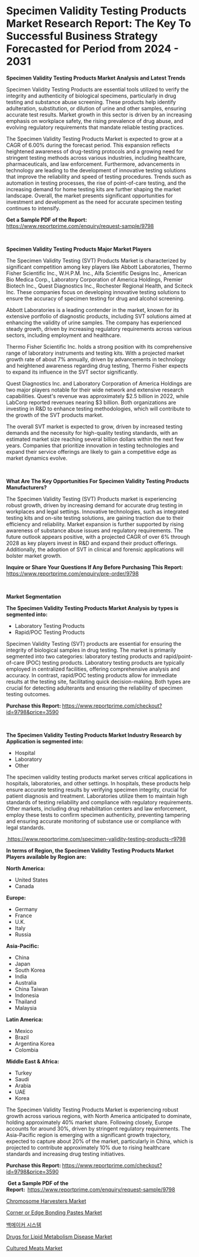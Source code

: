 <p><h1>Specimen Validity Testing Products Market Research Report: The Key To Successful Business Strategy Forecasted for Period from 2024 - 2031</h1></p><p><strong>Specimen Validity Testing Products Market Analysis and Latest Trends</strong></p>
<p><p>Specimen Validity Testing Products are essential tools utilized to verify the integrity and authenticity of biological specimens, particularly in drug testing and substance abuse screening. These products help identify adulteration, substitution, or dilution of urine and other samples, ensuring accurate test results. Market growth in this sector is driven by an increasing emphasis on workplace safety, the rising prevalence of drug abuse, and evolving regulatory requirements that mandate reliable testing practices.</p><p>The Specimen Validity Testing Products Market is expected to grow at a CAGR of 6.00% during the forecast period. This expansion reflects heightened awareness of drug-testing protocols and a growing need for stringent testing methods across various industries, including healthcare, pharmaceuticals, and law enforcement. Furthermore, advancements in technology are leading to the development of innovative testing solutions that improve the reliability and speed of testing procedures. Trends such as automation in testing processes, the rise of point-of-care testing, and the increasing demand for home testing kits are further shaping the market landscape. Overall, the market presents significant opportunities for investment and development as the need for accurate specimen testing continues to intensify.</p></p>
<p><strong>Get a Sample PDF of the Report:&nbsp;</strong> <a href="https://www.reportprime.com/enquiry/request-sample/9798">https://www.reportprime.com/enquiry/request-sample/9798</a></p>
<p>&nbsp;</p>
<p><strong>Specimen Validity Testing Products Major Market Players</strong></p>
<p><p>The Specimen Validity Testing (SVT) Products Market is characterized by significant competition among key players like Abbott Laboratories, Thermo Fisher Scientific Inc., W.H.P.M. Inc., Alfa Scientific Designs Inc., American Bio Medica Corp., Laboratory Corporation of America Holdings, Premier Biotech Inc., Quest Diagnostics Inc., Rochester Regional Health, and Sciteck Inc. These companies focus on developing innovative testing solutions to ensure the accuracy of specimen testing for drug and alcohol screening.</p><p>Abbott Laboratories is a leading contender in the market, known for its extensive portfolio of diagnostic products, including SVT solutions aimed at enhancing the validity of urine samples. The company has experienced steady growth, driven by increasing regulatory requirements across various sectors, including employment and healthcare.</p><p>Thermo Fisher Scientific Inc. holds a strong position with its comprehensive range of laboratory instruments and testing kits. With a projected market growth rate of about 7% annually, driven by advancements in technology and heightened awareness regarding drug testing, Thermo Fisher expects to expand its influence in the SVT sector significantly.</p><p>Quest Diagnostics Inc. and Laboratory Corporation of America Holdings are two major players notable for their wide network and extensive research capabilities. Quest's revenue was approximately $2.5 billion in 2022, while LabCorp reported revenues nearing $3 billion. Both organizations are investing in R&D to enhance testing methodologies, which will contribute to the growth of the SVT products market.</p><p>The overall SVT market is expected to grow, driven by increased testing demands and the necessity for high-quality testing standards, with an estimated market size reaching several billion dollars within the next few years. Companies that prioritize innovation in testing technologies and expand their service offerings are likely to gain a competitive edge as market dynamics evolve.</p></p>
<p>&nbsp;</p>
<p><strong>What Are The Key Opportunities For Specimen Validity Testing Products Manufacturers?</strong></p>
<p><p>The Specimen Validity Testing (SVT) Products market is experiencing robust growth, driven by increasing demand for accurate drug testing in workplaces and legal settings. Innovative technologies, such as integrated testing kits and on-site testing solutions, are gaining traction due to their efficiency and reliability. Market expansion is further supported by rising awareness of substance abuse issues and regulatory requirements. The future outlook appears positive, with a projected CAGR of over 6% through 2028 as key players invest in R&D and expand their product offerings. Additionally, the adoption of SVT in clinical and forensic applications will bolster market growth.</p></p>
<p><strong>Inquire or Share Your Questions If Any Before Purchasing This Report:</strong> <a href="https://www.reportprime.com/enquiry/pre-order/9798">https://www.reportprime.com/enquiry/pre-order/9798</a></p>
<p>&nbsp;</p>
<p><strong>Market Segmentation</strong></p>
<p><strong>The Specimen Validity Testing Products Market Analysis by types is segmented into:</strong></p>
<p><ul><li>Laboratory Testing Products</li><li>Rapid/POC Testing Products</li></ul></p>
<p><p>Specimen Validity Testing (SVT) products are essential for ensuring the integrity of biological samples in drug testing. The market is primarily segmented into two categories: laboratory testing products and rapid/point-of-care (POC) testing products. Laboratory testing products are typically employed in centralized facilities, offering comprehensive analysis and accuracy. In contrast, rapid/POC testing products allow for immediate results at the testing site, facilitating quick decision-making. Both types are crucial for detecting adulterants and ensuring the reliability of specimen testing outcomes.</p></p>
<p><strong>Purchase this Report:&nbsp;</strong><a href="https://www.reportprime.com/checkout?id=9798&price=3590">https://www.reportprime.com/checkout?id=9798&price=3590</a></p>
<p>&nbsp;</p>
<p><strong>The Specimen Validity Testing Products Market Industry Research by Application is segmented into:</strong></p>
<p><ul><li>Hospital</li><li>Laboratory</li><li>Other</li></ul></p>
<p><p>The specimen validity testing products market serves critical applications in hospitals, laboratories, and other settings. In hospitals, these products help ensure accurate testing results by verifying specimen integrity, crucial for patient diagnosis and treatment. Laboratories utilize them to maintain high standards of testing reliability and compliance with regulatory requirements. Other markets, including drug rehabilitation centers and law enforcement, employ these tests to confirm specimen authenticity, preventing tampering and ensuring accurate monitoring of substance use or compliance with legal standards.</p></p>
<p><a href="https://www.reportprime.com/specimen-validity-testing-products-r9798">&nbsp;https://www.reportprime.com/specimen-validity-testing-products-r9798</a></p>
<p><strong>In terms of Region, the Specimen Validity Testing Products Market Players available by Region are:</strong></p>
<p>
    <p> <strong> North America: </strong>
        <ul>
            <li>United States</li>
            <li>Canada</li>
        </ul>
        </p> 
    <p> <strong> Europe: </strong>
        <ul>
            <li>Germany</li>
            <li>France</li>
            <li>U.K.</li>
            <li>Italy</li>
            <li>Russia</li>
        </ul>
        </p> 
    <p> <strong> Asia-Pacific: </strong>
        <ul>
            <li>China</li>
            <li>Japan</li>
            <li>South Korea</li>
            <li>India</li>
            <li>Australia</li>
            <li>China Taiwan</li>
            <li>Indonesia</li>
            <li>Thailand</li>
            <li>Malaysia</li>
        </ul>
        </p> 
    <p> <strong> Latin America: </strong>
        <ul>
            <li>Mexico</li>
            <li>Brazil</li>
            <li>Argentina Korea</li>
            <li>Colombia</li>
        </ul>
        </p> 
    <p> <strong> Middle East & Africa: </strong>
        <ul>
            <li>Turkey</li>
            <li>Saudi</li>
            <li>Arabia</li>
            <li>UAE</li>
            <li>Korea</li>
        </ul>
    </p>
    </p>
<p><p>The Specimen Validity Testing Products Market is experiencing robust growth across various regions, with North America anticipated to dominate, holding approximately 40% market share. Following closely, Europe accounts for around 30%, driven by stringent regulatory requirements. The Asia-Pacific region is emerging with a significant growth trajectory, expected to capture about 20% of the market, particularly in China, which is projected to contribute approximately 10% due to rising healthcare standards and increasing drug testing initiatives.</p></p>
<p><strong>Purchase this Report: </strong><a href="https://www.reportprime.com/checkout?id=9798&price=3590">https://www.reportprime.com/checkout?id=9798&price=3590</a></p>
<p>&nbsp;<strong>Get a Sample PDF of the Report:&nbsp;&nbsp;</strong><a href="https://www.reportprime.com/enquiry/request-sample/9798">https://www.reportprime.com/enquiry/request-sample/9798</a></p>
<p><strong></strong></p>
<p><p><a href="https://github.com/Chiragrp22/Market-Research-Report-List-6/blob/main/chromosome-harvesters-market.md">Chromosome Harvesters Market</a></p><p><a href="https://issuu.com/reportprime-2/docs/corner-or-edge-bonding-pastes-marke_3f7e23b62a247a">Corner or Edge Bonding Pastes Market</a></p><p><a href="https://medium.com/@percymckty3ytenzie89676/bagmaker-system-market-%EC%9D%98-%EA%B8%80%EB%A1%9C%EB%B2%8C-%EC%8B%9C%EC%9E%A5-%EA%B0%9C%EC%9A%94%EB%8A%94-%EC%A0%84-%EC%84%B8%EA%B3%84-%EB%B0%8F-%EC%A3%BC%EC%9A%94-%EC%8B%9C%EC%9E%A5%EC%9D%98-%EC%82%B0%EC%97%85%EC%97%90-%EC%98%81%ED%96%A5%EC%9D%84-%EB%AF%B8%EC%B9%98%EB%8A%94-%EC%A3%BC%EC%9A%94-%ED%8A%B8%EB%A0%8C%EB%93%9C%EC%97%90-%EB%8C%80%ED%95%9C-%EB%8F%85%ED%8A%B9%ED%95%9C-%EA%B4%80%EC%A0%90%EC%9D%84-%EC%A0%9C%EA%B3%B5%ED%95%A9%EB%8B%88%EB%8B%A4-62f8ca3b6d9d">백메이커 시스템</a></p><p><a href="https://medium.com/@kaceyrath00/the-drugs-for-lipid-metabolism-disease-market-has-experienced-impressive-growth-in-recent-years-41236b322ea5">Drugs for Lipid Metabolism Disease Market</a></p><p><a href="https://www.linkedin.com/pulse/global-cultured-meats-market-size-share-analysis-product-type-ckwtc?trackingId=0Tml6ulGQhah7YdRfYeCxQ%3D%3D">Cultured Meats Market</a></p></p>